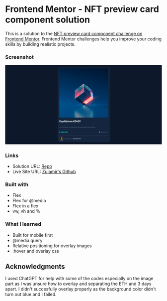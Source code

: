 # Frontend Mentor - NFT preview card component solution

This is a solution to the [NFT preview card component challenge on Frontend Mentor](https://www.frontendmentor.io/challenges/nft-preview-card-component-SbdUL_w0U). Frontend Mentor challenges help you improve your coding skills by building realistic projects. 

### Screenshot

![Screenshot](screenshot.png?raw=true "Screenshot")

### Links

- Solution URL: [Repo](https://github.com/zulamirsofian/nft-preview-card-component)
- Live Site URL: [Zulamir's Github](https://zulamirsofian.github.io/frontendmentor/nft-preview-card-component)

### Built with

- Flex
- Flex for @media
- Flex in a flex
- vw, vh and %

### What I learned

- Built for mobile first
- @media query
- Relative positioning for overlay images
- :hover and overlay css


## Acknowledgments

I used ChatGPT for help with some of the codes especially on the image part as I was unsure how to overlay and separating the ETH and 3 days apart. 
I didn't succesfully overlay properly as the background color didn't turn out blue and I failed.
